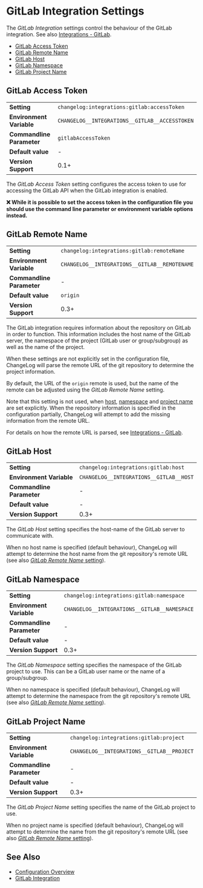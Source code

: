 <!--
  <auto-generated>
    The contents of this file were generated by a tool.
    Any changes to this file will be overwritten.
    To change the content of this file, edit 'gitlab-integration.md.scriban'
  </auto-generated>
-->
# GitLab Integration Settings

The *GitLab Integration* settings control the behaviour of the GitLab integration.
See also [Integrations - GitLab](../../integrations/gitlab.md).

- [GitLab Access Token](#gitlab-access-token)
- [GitLab Remote Name](#gitlab-remote-name)
- [GitLab Host](#gitlab-host)
- [GitLab Namespace](#gitlab-namespace)
- [GitLab Project Name](#gitlab-project-name)

## GitLab Access Token

<table>
    <tr>
        <td><b>Setting</b></td>
        <td><code>changelog:integrations:gitlab:accessToken</code></td>
    </tr>
    <tr>
        <td><b>Environment Variable</b></td>
        <td><code>CHANGELOG__INTEGRATIONS__GITLAB__ACCESSTOKEN</code></td>
    </tr>
    <tr>
        <td><b>Commandline Parameter</b></td>
        <td>
            <code>gitlabAccessToken</code>
        </td>
    </tr>
    <tr>
        <td><b>Default value</b></td>
        <td>
            -
        </td>
    </tr>
    <tr>
        <td><b>Version Support</b></td>
        <td>0.1+</td>
    </tr>
</table>

The *GitLab Access Token* setting configures the access token to use for
accessing the GitLab  API when the GitLab integration is enabled.

**❌ While it is possible to set the access token in the configuration file**
**you should use the command line parameter or environment variable options**
**instead.**

## GitLab Remote Name

<table>
    <tr>
        <td><b>Setting</b></td>
        <td><code>changelog:integrations:gitlab:remoteName</code></td>
    </tr>
    <tr>
        <td><b>Environment Variable</b></td>
        <td><code>CHANGELOG__INTEGRATIONS__GITLAB__REMOTENAME</code></td>
    </tr>
    <tr>
        <td><b>Commandline Parameter</b></td>
        <td>
            -
        </td>
    </tr>
    <tr>
        <td><b>Default value</b></td>
        <td>
            <code>origin</code>
        </td>
    </tr>
    <tr>
        <td><b>Version Support</b></td>
        <td>0.3+</td>
    </tr>
</table>

The GitLab integration requires information about the repository on GitLab in order to function.
This information includes the host name of the GitLab server, the namespace of the project (GitLab user or group/subgroup) as well as the name of the project.

When these settings are not explicitly set in the configuration file, ChangeLog will parse the remote URL of the git repository to determine the project information.

By default, the URL of the `origin` remote is used, but the name of the remote can be adjusted using the *GitLab Remote Name* setting.

Note that this setting is not used, when [host](#gitlab-host), [namespace](#gitlab-namespace) and [project name](#gitlab-project-name) are set explicitly.
When the repository information is specified in the configuration partially, ChangeLog will attempt to add the missing information from the remote URL.

For details on how the remote URL is parsed, see [Integrations - GitLab](../../integrations/gitlab.md).

## GitLab Host

<table>
    <tr>
        <td><b>Setting</b></td>
        <td><code>changelog:integrations:gitlab:host</code></td>
    </tr>
    <tr>
        <td><b>Environment Variable</b></td>
        <td><code>CHANGELOG__INTEGRATIONS__GITLAB__HOST</code></td>
    </tr>
    <tr>
        <td><b>Commandline Parameter</b></td>
        <td>
            -
        </td>
    </tr>
    <tr>
        <td><b>Default value</b></td>
        <td>
            -
        </td>
    </tr>
    <tr>
        <td><b>Version Support</b></td>
        <td>0.3+</td>
    </tr>
</table>

The *GitLab Host* setting specifies the host-name of the GitLab server to communicate with.

When no host name is specified (default behaviour), ChangeLog will attempt to determine the host name from the git repository's remote URL (see also [*GitLab Remote Name* setting](#gitlab-remote-name)).

## GitLab Namespace

<table>
    <tr>
        <td><b>Setting</b></td>
        <td><code>changelog:integrations:gitlab:namespace</code></td>
    </tr>
    <tr>
        <td><b>Environment Variable</b></td>
        <td><code>CHANGELOG__INTEGRATIONS__GITLAB__NAMESPACE</code></td>
    </tr>
    <tr>
        <td><b>Commandline Parameter</b></td>
        <td>
            -
        </td>
    </tr>
    <tr>
        <td><b>Default value</b></td>
        <td>
            -
        </td>
    </tr>
    <tr>
        <td><b>Version Support</b></td>
        <td>0.3+</td>
    </tr>
</table>

The *GitLab Namespace* setting specifies the namespace of the GitLab project to use.
This can be a GitLab user name or the name of a group/subgroup.

When no namespace is specified (default behaviour), ChangeLog will attempt to determine the namespace from the git repository's remote URL (see also [*GitLab Remote Name* setting](#gitlab-remote-name)).

## GitLab Project Name

<table>
    <tr>
        <td><b>Setting</b></td>
        <td><code>changelog:integrations:gitlab:project</code></td>
    </tr>
    <tr>
        <td><b>Environment Variable</b></td>
        <td><code>CHANGELOG__INTEGRATIONS__GITLAB__PROJECT</code></td>
    </tr>
    <tr>
        <td><b>Commandline Parameter</b></td>
        <td>
            -
        </td>
    </tr>
    <tr>
        <td><b>Default value</b></td>
        <td>
            -
        </td>
    </tr>
    <tr>
        <td><b>Version Support</b></td>
        <td>0.3+</td>
    </tr>
</table>

The *GitLab Project Name* setting specifies the name of the GitLab project to use.

When no project name is specified (default behaviour), ChangeLog will attempt to determine the name from the git repository's remote URL (see also [*GitLab Remote Name* setting](#gitlab-remote-name)).

## See Also

- [Configuration Overview](../../configuration.md)
- [GitLab Integration](../../integrations/gitlab.md)